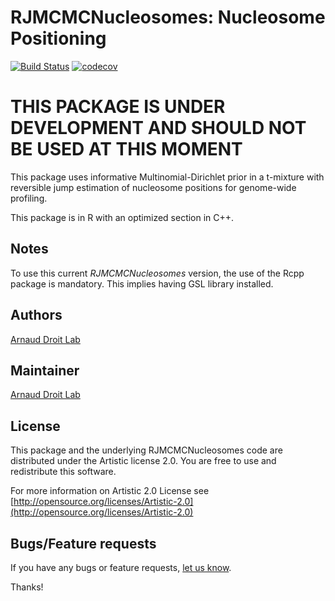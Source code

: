 RJMCMCNucleosomes: Nucleosome Positioning
==============================================================

[![Build Status](https://travis-ci.org/ArnaudDroitLab/RJMCMCNucleosomes.svg?branch=master)](https://travis-ci.org/ArnaudDroitLab/RJMCMCNucleosomes)
[![codecov](https://codecov.io/gh/adeschen/RJMCMCNucleosomes/branch/master/graph/badge.svg)](https://codecov.io/gh/adeschen/RJMCMCNucleosomes)

# THIS PACKAGE IS UNDER DEVELOPMENT AND SHOULD NOT BE USED AT THIS MOMENT #

This package uses informative Multinomial-Dirichlet prior in a t-mixture with 
reversible jump estimation of nucleosome positions for genome-wide profiling.

This package is in R with an optimized section in C++.

## Notes ##

To use this current _RJMCMCNucleosomes_ version, the use of the Rcpp package is mandatory. This implies having GSL library installed.
## Authors ##

[Arnaud Droit Lab](http://bioinformatique.ulaval.ca/home/ "Arnaud Droit Lab") 


## Maintainer ##

[Arnaud Droit Lab](http://bioinformatique.ulaval.ca/home/ "Arnaud Droit Lab") 


## License ##

This package and the underlying RJMCMCNucleosomes code are distributed under the 
Artistic license 2.0. You are free to use and redistribute this software. 

For more information on Artistic 2.0 License see
[http://opensource.org/licenses/Artistic-2.0](http://opensource.org/licenses/Artistic-2.0)


## Bugs/Feature requests ##

If you have any bugs or feature requests, [let us know](https://github.com/ArnaudDroitLab/RJMCMC/issues). 

Thanks!
